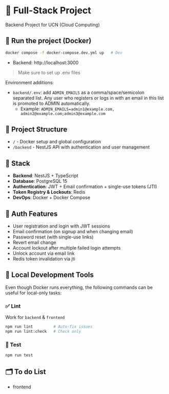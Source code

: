 # 🚀 Full-Stack Project

Backend Project for UCN (Cloud Computing)

## 🐳 Run the project (Docker)

```bash
docker compose -f docker-compose.dev.yml up   # Dev
```

- Backend: http://localhost:3000

> Make sure to set up .env files

Environment additions:
- `backend/.env`: add `ADMIN_EMAILS` as a comma/space/semicolon separated list. Any user who registers or logs in with an email in this list is promoted to ADMIN automatically.
  - Example: `ADMIN_EMAILS=admin1@example.com, admin2@example.com;admin3@example.com`

## 📁 Project Structure

- `/` - Docker setup and global configuration
- `/backend` - NestJS API with authentication and user management

## 📌 Stack

- **Backend**: NestJS + TypeScript
- **Database**: PostgreSQL 15
- **Authentication**: JWT + Email confirmation + single-use tokens (JTI)
- **Token Registry & Lockouts**: Redis
- **DevOps**: Docker + Docker Compose

## 🔑 Auth Features

- User registration and login with JWT sessions
- Email confirmation (on signup and when changing email)
- Password reset (with single-use links)
- Revert email change
- Account lockout after multiple failed login attempts
- Unlock account via email link
- Redis token invalidation via jti

## 🧪 Local Development Tools

Even though Docker runs everything, the following commands can be useful for local-only tasks:

### ✅ Lint

Work for `backend` & `frontend`

```bash
npm run lint         # Auto-fix issues
npm run lint:check   # Check only
```

### 🧪 Test

```bash
npm run test
```

## 🗂️ To do List

- frontend
